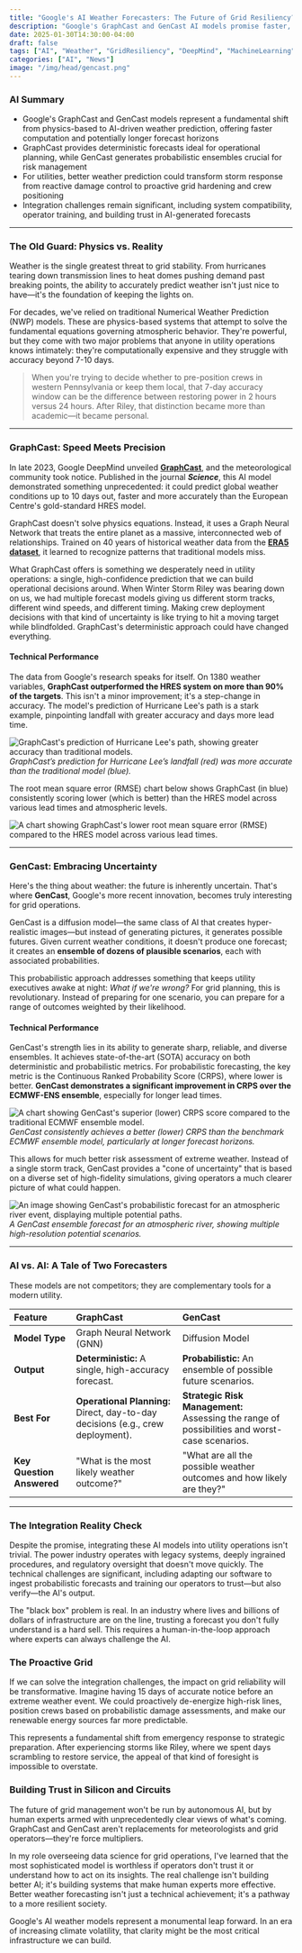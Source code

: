 ```yaml
---
title: "Google's AI Weather Forecasters: The Future of Grid Resiliency?"
description: "Google's GraphCast and GenCast AI models promise faster, more accurate weather forecasting - but can they truly revolutionize how utilities protect the power grid?"
date: 2025-01-30T14:30:00-04:00
draft: false
tags: ["AI", "Weather", "GridResiliency", "DeepMind", "MachineLearning", "Utilities"]
categories: ["AI", "News"]
image: "/img/head/gencast.png"
---
```



### AI Summary

- Google's GraphCast and GenCast models represent a fundamental shift from physics-based to AI-driven weather prediction, offering faster computation and potentially longer forecast horizons
- GraphCast provides deterministic forecasts ideal for operational planning, while GenCast generates probabilistic ensembles crucial for risk management
- For utilities, better weather prediction could transform storm response from reactive damage control to proactive grid hardening and crew positioning
- Integration challenges remain significant, including system compatibility, operator training, and building trust in AI-generated forecasts

---

### The Old Guard: Physics vs. Reality

Weather is the single greatest threat to grid stability. From hurricanes tearing down transmission lines to heat domes pushing demand past breaking points, the ability to accurately predict weather isn't just nice to have—it's the foundation of keeping the lights on.

For decades, we've relied on traditional Numerical Weather Prediction (NWP) models. These are physics-based systems that attempt to solve the fundamental equations governing atmospheric behavior. They're powerful, but they come with two major problems that anyone in utility operations knows intimately: they're computationally expensive and they struggle with accuracy beyond 7-10 days.

> When you're trying to decide whether to pre-position crews in western Pennsylvania or keep them local, that 7-day accuracy window can be the difference between restoring power in 2 hours versus 24 hours. After Riley, that distinction became more than academic—it became personal.

---

### GraphCast: Speed Meets Precision

In late 2023, Google DeepMind unveiled **[GraphCast](https://deepmind.google/discover/blog/graphcast-ai-model-for-faster-and-more-accurate-global-weather-forecasting/)**, and the meteorological community took notice. Published in the journal ***Science***, this AI model demonstrated something unprecedented: it could predict global weather conditions up to 10 days out, faster and more accurately than the European Centre's gold-standard HRES model.

GraphCast doesn't solve physics equations. Instead, it uses a Graph Neural Network that treats the entire planet as a massive, interconnected web of relationships. Trained on 40 years of historical weather data from the **[ERA5 dataset](https://www.ecmwf.int/en/forecasts/dataset/ecmwf-reanalysis-v5)**, it learned to recognize patterns that traditional models miss.

What GraphCast offers is something we desperately need in utility operations: a single, high-confidence prediction that we can build operational decisions around. When Winter Storm Riley was bearing down on us, we had multiple forecast models giving us different storm tracks, different wind speeds, and different timing. Making crew deployment decisions with that kind of uncertainty is like trying to hit a moving target while blindfolded. GraphCast's deterministic approach could have changed everything.

#### Technical Performance

The data from Google's research speaks for itself. On 1380 weather variables, **GraphCast outperformed the HRES system on more than 90% of the targets**. This isn't a minor improvement; it's a step-change in accuracy. The model's prediction of Hurricane Lee's path is a stark example, pinpointing landfall with greater accuracy and days more lead time.

![GraphCast's prediction of Hurricane Lee's path, showing greater accuracy than traditional models.](https://storage.googleapis.com/deepmind-media/DeepMind.com/Blog/graphcast-ai-model-for-faster-and-more-accurate-global-weather-forecasting/Graph_01_-_Still_-_Hi-Res.gif)
*GraphCast’s prediction for Hurricane Lee’s landfall (red) was more accurate than the traditional model (blue).*

The root mean square error (RMSE) chart below shows GraphCast (in blue) consistently scoring lower (which is better) than the HRES model across various lead times and atmospheric levels.

![A chart showing GraphCast's lower root mean square error (RMSE) compared to the HRES model across various lead times.](https://storage.googleapis.com/deepmind-media/DeepMind.com/Blog/graphcast-ai-model-for-faster-and-more-accurate-global-weather-forecasting/rmse_lead_time_by_level.png)

---

### GenCast: Embracing Uncertainty

Here's the thing about weather: the future is inherently uncertain. That's where **GenCast**, Google's more recent innovation, becomes truly interesting for grid operations.

GenCast is a diffusion model—the same class of AI that creates hyper-realistic images—but instead of generating pictures, it generates possible futures. Given current weather conditions, it doesn't produce one forecast; it creates an **ensemble of dozens of plausible scenarios**, each with associated probabilities.

This probabilistic approach addresses something that keeps utility executives awake at night: *What if we're wrong?* For grid planning, this is revolutionary. Instead of preparing for one scenario, you can prepare for a range of outcomes weighted by their likelihood.

#### Technical Performance

GenCast's strength lies in its ability to generate sharp, reliable, and diverse ensembles. It achieves state-of-the-art (SOTA) accuracy on both deterministic and probabilistic metrics. For probabilistic forecasting, the key metric is the Continuous Ranked Probability Score (CRPS), where lower is better. **GenCast demonstrates a significant improvement in CRPS over the ECMWF-ENS ensemble**, especially for longer lead times.

![A chart showing GenCast's superior (lower) CRPS score compared to the traditional ECMWF ensemble model.](https://storage.googleapis.com/deepmind-media/DeepMind.com/Blog/gencast-predicts-weather-and-the-risks-of-extreme-conditions-with-sota-accuracy/GenCast-CRPS.png)
*GenCast consistently achieves a better (lower) CRPS than the benchmark ECMWF ensemble model, particularly at longer forecast horizons.*

This allows for much better risk assessment of extreme weather. Instead of a single storm track, GenCast provides a "cone of uncertainty" that is based on a diverse set of high-fidelity simulations, giving operators a much clearer picture of what could happen.

![An image showing GenCast's probabilistic forecast for an atmospheric river event, displaying multiple potential paths.](https://storage.googleapis.com/deepmind-media/DeepMind.com/Blog/gencast-predicts-weather-and-the-risks-of-extreme-conditions-with-sota-accuracy/GenCast-AR-3.gif)
*A GenCast ensemble forecast for an atmospheric river, showing multiple high-resolution potential scenarios.*

---

### AI vs. AI: A Tale of Two Forecasters

These models are not competitors; they are complementary tools for a modern utility.

| Feature | **GraphCast** | **GenCast** |
| :--- | :--- | :--- |
| **Model Type** | Graph Neural Network (GNN) | Diffusion Model |
| **Output** | **Deterministic:** A single, high-accuracy forecast. | **Probabilistic:** An ensemble of possible future scenarios. |
| **Best For** | **Operational Planning:** Direct, day-to-day decisions (e.g., crew deployment). | **Strategic Risk Management:** Assessing the range of possibilities and worst-case scenarios. |
| **Key Question Answered** | "What is the most likely weather outcome?" | "What are all the possible weather outcomes and how likely are they?" |

---

### The Integration Reality Check

Despite the promise, integrating these AI models into utility operations isn't trivial. The power industry operates with legacy systems, deeply ingrained procedures, and regulatory oversight that doesn't move quickly. The technical challenges are significant, including adapting our software to ingest probabilistic forecasts and training our operators to trust—but also verify—the AI's output.

The "black box" problem is real. In an industry where lives and billions of dollars of infrastructure are on the line, trusting a forecast you don't fully understand is a hard sell. This requires a human-in-the-loop approach where experts can always challenge the AI.

### The Proactive Grid

If we can solve the integration challenges, the impact on grid reliability will be transformative. Imagine having 15 days of accurate notice before an extreme weather event. We could proactively de-energize high-risk lines, position crews based on probabilistic damage assessments, and make our renewable energy sources far more predictable.

This represents a fundamental shift from emergency response to strategic preparation. After experiencing storms like Riley, where we spent days scrambling to restore service, the appeal of that kind of foresight is impossible to overstate.

### Building Trust in Silicon and Circuits

The future of grid management won't be run by autonomous AI, but by human experts armed with unprecedentedly clear views of what's coming. GraphCast and GenCast aren't replacements for meteorologists and grid operators—they're force multipliers.

In my role overseeing data science for grid operations, I've learned that the most sophisticated model is worthless if operators don't trust it or understand how to act on its insights. The real challenge isn't building better AI; it's building systems that make human experts more effective. Better weather forecasting isn't just a technical achievement; it's a pathway to a more resilient society.

Google's AI weather models represent a monumental leap forward. In an era of increasing climate volatility, that clarity might be the most critical infrastructure we can build.
